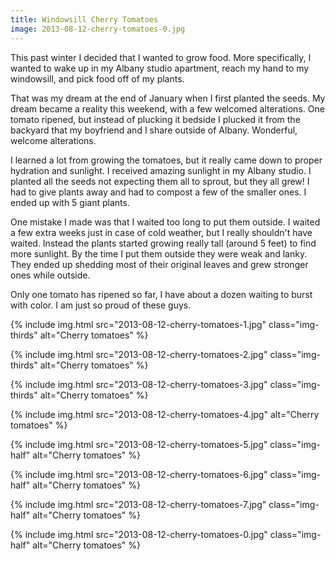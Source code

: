 ```yaml
---
title: Windowsill Cherry Tomatoes
image: 2013-08-12-cherry-tomatoes-0.jpg
---
```


This past winter I decided that I wanted to grow food. More specifically, I wanted to wake up in my Albany studio apartment, reach my hand to my windowsill, and pick food off of my plants.

That was my dream at the end of January when I first planted the seeds. My dream became a reality this weekend, with a few welcomed alterations. One tomato ripened, but instead of plucking it bedside I plucked it from the backyard that my boyfriend and I share outside of Albany. Wonderful, welcome alterations.

I learned a lot from growing the tomatoes, but it really came down to proper hydration and sunlight. I received amazing sunlight in my Albany studio. I planted all the seeds not expecting them all to sprout, but they all grew! I had to give plants away and had to compost a few of the smaller ones. I ended up with 5 giant plants.

One mistake I made was that I waited too long to put them outside. I waited a few extra weeks just in case of cold weather, but I really shouldn't have waited. Instead the plants started growing really tall (around 5 feet) to find more sunlight. By the time I put them outside they were weak and lanky. They ended up shedding most of their original leaves and grew stronger ones while outside.

Only one tomato has ripened so far, I have about a dozen waiting to burst with color. I am just so proud of these guys.

<div class="photos">

{% include img.html src="2013-08-12-cherry-tomatoes-1.jpg" class="img-thirds" alt="Cherry tomatoes" %}

{% include img.html src="2013-08-12-cherry-tomatoes-2.jpg" class="img-thirds" alt="Cherry tomatoes" %}

{% include img.html src="2013-08-12-cherry-tomatoes-3.jpg" class="img-thirds" alt="Cherry tomatoes" %}

{% include img.html src="2013-08-12-cherry-tomatoes-4.jpg"   alt="Cherry tomatoes" %}

{% include img.html src="2013-08-12-cherry-tomatoes-5.jpg"  class="img-half" alt="Cherry tomatoes" %}

{% include img.html src="2013-08-12-cherry-tomatoes-6.jpg"  class="img-half" alt="Cherry tomatoes" %}

{% include img.html src="2013-08-12-cherry-tomatoes-7.jpg" class="img-half" alt="Cherry tomatoes" %}

{% include img.html src="2013-08-12-cherry-tomatoes-0.jpg" class="img-half" alt="Cherry tomatoes" %}

</div>

